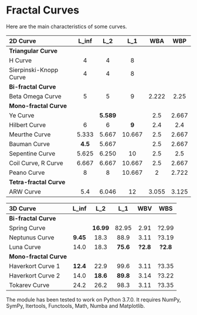 # Fractal Curves

Here are the main characteristics of some curves.

|2D Curve               |  L_inf  |   L_2   |   L_1   |   WBA  |   WBP  |
|:---                   |  :---:  |  :---:  |  :---:  |  :---: |  :---: |
|**Triangular Curve**   |                                               |
|H Curve                |    4    |    4    |    8    |        |        |
|Sierpinski-Knopp Curve |    4    |    4    |    8    |        |        |
|**Bi-fractal Curve**   |         |         |         |        |        |
|Beta Omega Curve       |    5    |    5    |    9    |  2.222 |  2.25  |
|**Mono-fractal Curve** |                                               |
|Ye Curve               |         |**5.589**|         |  2.5   |  2.667 |
|Hilbert Curve          |    6    |    6    |  **9**  |  2.4   |  2.4   |
|Meurthe Curve          |  5.333  |  5.667  | 10.667  |  2.5   |  2.667 |
|Bauman Curve           | **4.5** |  5.667  |         |  2.5   |  2.667 |
|Sepentine Curve        |  5.625  |  6.250  |   10    |  2.5   |  2.5   |
|Coil Curve, R Curve    |  6.667  |  6.667  | 10.667  |  2.5   |  2.667 |
|Peano Curve            |    8    |    8    | 10.667  |   2    |  2.722 |
|**Tetra-fractal Curve**|                                               |
|ARW Curve              |   5.4   |  6.046  |   12    | 3.055  | 3.125  |

|3D Curve               |  L_inf  |   L_2   |   L_1   |   WBV  |   WBS  |
|:---                   |  :---:  |  :---:  |  :---:  |  :---: |  :---: |
|**Bi-fractal Curve**   |                                               |
|Spring Curve           |         |**16.99**|  82.95  |  2.91  |  ?2.99 |
|Neptunus Curve         |**9.45** |  18.3   |  88.9   |  3.11  |  ?3.19 |
|Luna Curve             |  14.0   |  18.3   |**75.6** |**?2.8**|**?2.8**|
|**Mono-fractal Curve**                                                 |
|Haverkort Curve 1      |**12.4** |  22.9   |  99.6   |  3.11  |  ?3.35 |
|Haverkort Curve 2      |  14.0   |**18.6** |**89.8** |  3.14  |  ?3.22 |
|Tokarev Curve          |  24.2   |  26.2   |  98.3   |  3.11  |  ?3.35 |

The module has been tested to work on Python 3.7.0. It requires NumPy, SymPy, Itertools, Functools, Math, Numba and Matplotlib.
